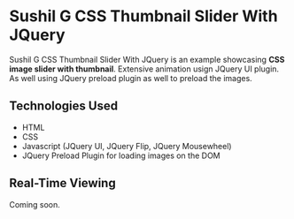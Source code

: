 # Sushil G CSS Thumbnail Slider With JQuery

Sushil G CSS Thumbnail Slider With JQuery is an example showcasing **CSS image slider with thumbnail**.  Extensive animation usign JQuery UI plugin.  As well using JQuery preload plugin as well to preload the images.  

## Technologies Used

- HTML
- CSS
- Javascript (JQuery UI, JQuery Flip, JQuery Mousewheel)
- JQuery Preload Plugin for loading images on the DOM

## Real-Time Viewing

Coming soon.
